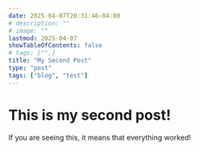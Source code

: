 ```yaml
---
date: 2025-04-07T20:31:46-04:00
# description: ""
# image: ""
lastmod: 2025-04-07
showTableOfContents: false
# tags: ["",]
title: "My Second Post"
type: "post"
tags: ["blog", "test"]
---
```


# This is my second post!
If you are seeing this, it means that everything worked!